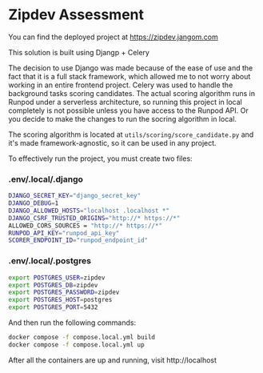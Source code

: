 # Zipdev Assessment 

You can find the deployed project at https://zipdev.jangom.com

This solution is built using Djangp + Celery

The decision to use Django was made because of the ease of use and the fact that it is a full stack framework, 
which allowed me to not worry about working in an entire frontend project. 
Celery was used to handle the background tasks scoring candidates.
The actual scoring algorithm runs in Runpod under a serverless architecture, so running this project in local completely
is not possible unless you have access to the Runpod API. Or you decide to make the 
changes to run the socring algorithm in local.

The scoring algorithm is located at `utils/scoring/score_candidate.py` and it's made
framework-agnostic, so it can be used in any project.

To effectively run the project, you must create two files:
### .env/.local/.django
```bash
DJANGO_SECRET_KEY="django_secret_key"
DJANGO_DEBUG=1
DJANGO_ALLOWED_HOSTS="localhost .localhost *"
DJANGO_CSRF_TRUSTED_ORIGINS="http://* https://*"
ALLOWED_CORS_SOURCES = "http://* https://*"
RUNPOD_API_KEY="runpod_api_key"
SCORER_ENDPOINT_ID="runpod_endpoint_id"
```

### .env/.local/.postgres
```bash
export POSTGRES_USER=zipdev
export POSTGRES_DB=zipdev
export POSTGRES_PASSWORD=zipdev
export POSTGRES_HOST=postgres
export POSTGRES_PORT=5432
```

And then run the following commands:
```bash
docker compose -f compose.local.yml build
docker compose -f compose.local.yml up
```

After all the containers are up and running, visit http://localhost

